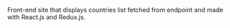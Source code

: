 Front-end site that displays countries list fetched from endpoint and made with React.js and Redux.js.
